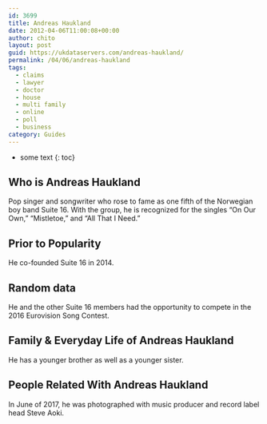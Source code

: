 ```yaml
---
id: 3699
title: Andreas Haukland
date: 2012-04-06T11:00:08+00:00
author: chito
layout: post
guid: https://ukdataservers.com/andreas-haukland/
permalink: /04/06/andreas-haukland
tags:
  - claims
  - lawyer
  - doctor
  - house
  - multi family
  - online
  - poll
  - business
category: Guides
---
```


* some text
{: toc}
          
          
## Who is  Andreas Haukland
                  
                  
                  
Pop singer and songwriter who rose to fame as one fifth of the Norwegian boy band Suite 16. With the group, he is recognized for the singles &#8220;On Our Own,&#8221; &#8220;Mistletoe,&#8221; and &#8220;All That I Need.&#8221;
                  
                
                
                
## Prior to Popularity 
                  
                  
                  
He co-founded Suite 16 in 2014.
                  
                
                
                
## Random data 
                  
                  
                  
He and the other Suite 16 members had the opportunity to compete in the 2016 Eurovision Song Contest. 
                  
                
                
                
## Family & Everyday Life of Andreas Haukland
                  
                  
                  
He has a younger brother as well as a younger sister.
                  
                
                
                
## People Related With  Andreas Haukland
                  
                  
                  
In June of 2017, he was photographed with music producer and record label head Steve Aoki.
                  
                
              
            
          
          
          
    
    
  
